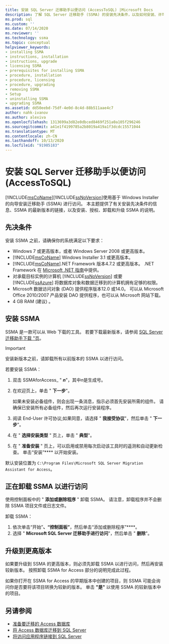```yaml
---
title: 安装 SQL Server 迁移助手以便访问 (AccessToSQL) |Microsoft Docs
description: 了解 SQL Server 迁移助手 (SSMA) 的安装先决条件，以及如何安装、许可、升级和卸载。
ms.prod: sql
ms.custom: ''
ms.date: 07/14/2020
ms.reviewer: ''
ms.technology: ssma
ms.topic: conceptual
helpviewer_keywords:
- installing SSMA
- instructions, installation
- instructions, upgrade
- licensing SSMA
- prerequisites for installing SSMA
- procedure, installation
- procedure, licensing
- procedure, upgrading
- removing SSMA
- Setup
- uninstalling SSMA
- upgrading SSMA
ms.assetid: dd50eebd-75df-4e0d-8c4d-88b511aae4c7
author: nahk-ivanov
ms.author: alexiva
ms.openlocfilehash: 1313699a3d82e0dbced8469f251a0a105f296246
ms.sourcegitcommit: a41e1f4199785a2b8019a419a1f3dcdc15571044
ms.translationtype: MT
ms.contentlocale: zh-CN
ms.lasthandoff: 10/13/2020
ms.locfileid: "91985183"
---
```

# <a name="installing-sql-server-migration-assistant-for-access-accesstosql"></a>安装 SQL Server 迁移助手以便访问 (AccessToSQL) 

[!INCLUDE[msCoName](../../includes/msconame_md.md)][!INCLUDE[ssNoVersion](../../includes/ssnoversion-md.md)]使用基于 Windows Installer 的向导安装迁移助手 (SSMA) 进行访问。 本主题提供了有关安装先决条件的信息、SSMA 的最新版本的链接，以及安装、授权、卸载和升级 SSMA 的说明。

## <a name="prerequisites"></a>先决条件

安装 SSMA 之前，请确保你的系统满足以下要求：

- Windows 7 或更高版本，或者 Windows Server 2008 或更高版本。
- [!INCLUDE[msCoName](../../includes/msconame_md.md)] Windows Installer 3.1 或更高版本。
- [!INCLUDE[msCoName](../../includes/msconame_md.md)].NET Framework 版本4.7.2 或更高版本。 .NET Framework 在 [Microsoft .NET 指南](/dotnet/framework/)中提供。
- 对承载目标实例的计算机 [!INCLUDE[ssNoVersion](../../includes/ssnoversion-md.md)] 或要 [!INCLUDE[ssAzure](../../includes/ssazure_md.md)] 将数据库对象和数据迁移到的计算机拥有足够的权限。
- Microsoft 数据访问对象 (DAO) 提供程序版本12.0 或14.0。 可以从 Microsoft Office 2010/2007 产品安装 DAO 提供程序，也可以从 Microsoft 网站下载。
- 4 GB RAM (建议) 。

## <a name="installing-ssma"></a>安装 SSMA

SSMA 是一款可以从 Web 下载的工具。 若要下载最新版本，请参阅 [SQL Server 迁移助手下载 "页](https://aka.ms/ssmaforaccess)。

> [!IMPORTANT]
> 安装新版本之前，请卸载所有以前版本的 SSMA 以进行访问。

若要安装 SSMA：
  
1. 双击 SSMAforAccess_ " ***n***"，其中*n*是生成号。
2. 在欢迎页上，单击 " **下一步**"。

   如果未安装必备组件，则会出现一条消息，指示必须首先安装所需的组件。 请确保已安装所有必备组件，然后再次运行安装程序。

3. 阅读 End-User 许可协议;如果同意，请选择 " **我接受协议**"，然后单击 " **下一步**"。
4. 在 " **选择安装类型** " 页上，单击 " **典型**"。
5. 在 " **准备安装** " 页上，可以启用或禁用每次启动该工具时的遥测和自动更新检查。 单击“安装”**** 以开始安装。
  
默认安装位置为 `C:\Program Files\Microsoft SQL Server Migration Assistant for Access`。

## <a name="uninstalling-ssma-for-access"></a>正在卸载 SSMA 以进行访问

使用控制面板中的 " **添加或删除程序** " 卸载 SSMA。 请注意，卸载程序并不会删除 SSMA 项目文件或日志文件。

卸载 SSMA：

1. 依次单击“开始”****、“控制面板”****，然后单击“添加或删除程序”****。
2. 选择 " **Microsoft SQL Server 迁移助手进行访问**"，然后单击 " **删除**"。

## <a name="upgrading-to-a-later-version"></a>升级到更高版本

如果要升级到 SSMA 的更高版本，则必须先卸载 SSMA 以进行访问，然后再安装较新版本。 按照卸载 SSMA for Access 部分的说明完成此过程。

如果你打开在 SSMA for Access 的早期版本中创建的项目，则 SSMA 可能会询问你是否要将该项目转换为较新的版本。 单击 **"是"** 以使用 SSMA 的较新版本中的项目。

## <a name="see-also"></a>另请参阅

- [准备要迁移的 Access 数据库](preparing-access-databases-for-migration-accesstosql.md)
- [将 Access 数据库迁移到 SQL Server](migrating-access-databases-to-sql-server-azure-sql-db-accesstosql.md)
- [将访问应用程序链接到 SQL Server](linking-access-applications-to-sql-server-azure-sql-db-accesstosql.md)